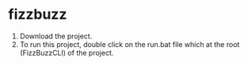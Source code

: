 # fizzbuzz
1) Download the project.
2) To run this project, double click on the run.bat file which at the root (FizzBuzzCLI) of the project.